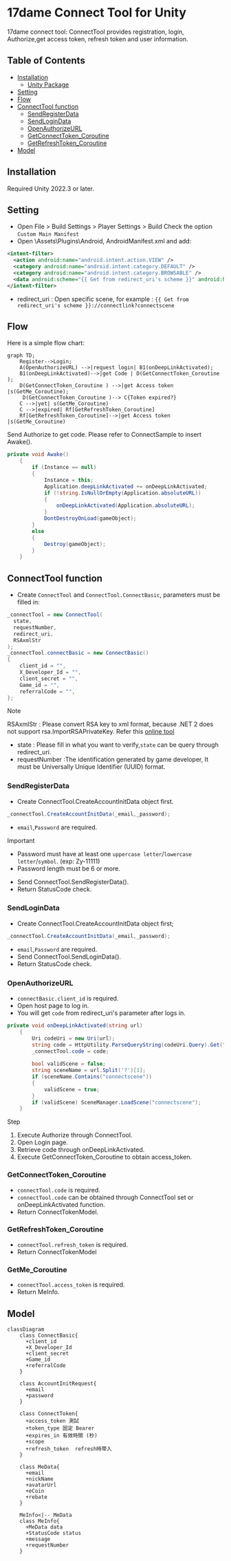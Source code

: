 # 17dame Connect Tool for Unity
17dame connect tool: ConnectTool provides registration, login, Authorize,get access token, refresh token and user information.
## Table of Contents

- [Installation](#installation)
    - [Unity Package](#unity-package) 
- [Setting](#setting)
- [Flow](#operating)
- [ConnectTool function](#function) 
    - [SendRegisterData](#SendRegisterData)
    - [SendLoginData](#SendLoginData)
    - [OpenAuthorizeURL](#OpenAuthorizeURL)
    - [GetConnectToken_Coroutine](#GetConnectToken_Coroutine)
    - [GetRefreshToken_Coroutine](#GetRefreshToken_Coroutine)  
- [Model](#model)
 

## Installation
Required Unity 2022.3 or later.
 
## Setting
- Open File > Build Settings > Player Settings > Build
    Check the option `Custom Main Manifest`
- Open \Assets\Plugins\Android, AndroidManifest.xml and add:
```xml
<intent-filter>
  <action android:name="android.intent.action.VIEW" />
  <category android:name="android.intent.category.DEFAULT" />
  <category android:name="android.intent.category.BROWSABLE" />
  <data android:scheme="{{ Get from redirect_uri's scheme }}" android:host="connectlink" />
</intent-filter>
```  
- redirect_uri : Open specific scene, for example : `{{ Get from redirect_uri's scheme }}://connectlink?connectscene`


## Flow
Here is a simple flow chart:
```mermaid 
graph TD;
    Register-->Login;
    A(OpenAuthorizeURL) -->|request login| B1(onDeepLinkActivated);
    B1(onDeepLinkActivated)-->|get Code | D(GetConnectToken_Coroutine ); 
    D(GetConnectToken_Coroutine ) -->|get Access token |s(GetMe_Coroutine);
     D(GetConnectToken_Coroutine )--> C{Token expired?}
    C -->|yet| s(GetMe_Coroutine)
    C -->|expired| Rf[GetRefreshToken_Coroutine]
    Rf[GetRefreshToken_Coroutine]-->|get Access token |s(GetMe_Coroutine) 
```
 
Send Authorize to get code. Please refer to ConnectSample to insert Awake().
```csharp 
private void Awake()
    {
        if (Instance == null)
        {
            Instance = this;
            Application.deepLinkActivated += onDeepLinkActivated;
            if (!string.IsNullOrEmpty(Application.absoluteURL))
            {
                onDeepLinkActivated(Application.absoluteURL);
            } 
            DontDestroyOnLoad(gameObject);
        }
        else
        {
            Destroy(gameObject);
        }
    } 
```

## ConnectTool function
- Create `ConnectTool` and `ConnectTool.ConnectBasic`, parameters must be filled in:
```csharp
_connectTool = new ConnectTool( 
  state,
  requestNumber,
  redirect_uri,
  RSAxmlStr
); 
_connectTool.connectBasic = new ConnectBasic()
{
    client_id = "",
    X_Developer_Id = "",
    client_secret = "",
    Game_id = "",
    referralCode = "",
};
```
>[!NOTE]  
> RSAxmlStr : Please convert RSA key to xml format, because .NET 2 does not support rsa.ImportRSAPrivateKey. Refer this [online tool](https://raskeyconverter.azurewebsites.net/PemToXml?handler=ConvertXML)
- state : Please fill in what you want to verify,`state` can be query through redirect_uri.
- requestNumber :The identification generated by game developer, It must be Universally Unique Identifier (UUID) format.
         
### SendRegisterData　
- Create ConnectTool.CreateAccountInitData object first. 
```csharp  
_connectTool.CreateAccountInitData(_email,_password);
```
- `email`,`Password` are required.
> [!IMPORTANT]  
> - Password must have at least one `uppercase letter`/`lowercase letter`/`symbol`. (exp: Zy-11111) 
> - Password length must be 6 or more.
- Send ConnectTool.SendRegisterData().
- Return StatusCode check.
  
### SendLoginData　
- Create ConnectTool.CreateAccountInitData object first; 
```csharp  
_connectTool.CreateAccountInitData(_email,_password);
```
- `email`,`Password` are required.
- Send ConnectTool.SendLoginData().
- Return StatusCode check.

### OpenAuthorizeURL　 
- `connectBasic.client_id` is required. 
- Open host page to log in.
- You will get `code` from redirect_uri's parameter after logs in.
```csharp  
private void onDeepLinkActivated(string url)
    {
        Uri codeUri = new Uri(url);
        string code = HttpUtility.ParseQueryString(codeUri.Query).Get("code"); 
        _connectTool.code = code;
 
        bool validScene = false;
        string sceneName = url.Split('?')[1];
        if (sceneName.Contains("connectscene"))
        {
            validScene = true;
        } 
        if (validScene) SceneManager.LoadScene("connectscene"); 
    }
```
Step 
1. Execute Authorize through ConnectTool.
2. Open Login page.
3. Retrieve code through onDeepLinkActivated.
4. Execute GetConnectToken_Coroutine to obtain access_token.
   
### GetConnectToken_Coroutine 
- `connectTool.code` is required. 
- `connectTool.code` can be obtained through ConnectTool set or onDeepLinkActivated function.
- Return ConnectTokenModel. 
 
### GetRefreshToken_Coroutine  
- `connectTool.refresh_token` is required.  
- Return ConnectTokenModel 

### GetMe_Coroutine 
- `connectTool.access_token` is required.  
- Return MeInfo.
 

## Model 
```mermaid 
classDiagram 
    class ConnectBasic{
      +client_id 
      +X_Developer_Id  
      +client_secret  
      +Game_id  
      +referralCode  
    }

    class AccountInitRequest{
      +email 
      +password  
    }

    class ConnectToken{
      +access_token 測試 
      +token_type 固定 Bearer
      +expires_in 有效時間 (秒) 
      +scope 
      +refresh_token  refresh時帶入
    }
    
    class MeData{
      +email
      +nickName
      +avatarUrl
      +eCoin
      +rebate
    }

    MeInfo<|-- MeData
    class MeInfo{
      +MeData data
      +StatusCode status
      +message
      +requestNumber
    }

```
     
 

 


